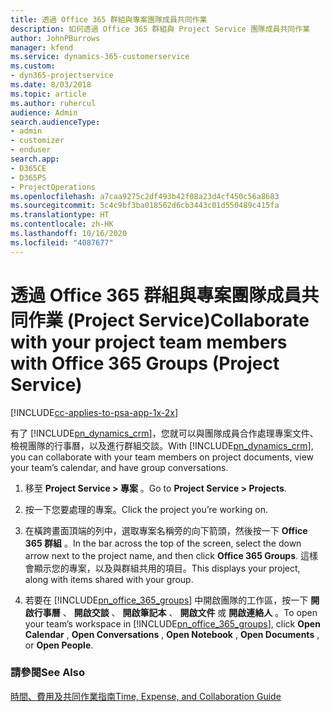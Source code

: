```yaml
---
title: 透過 Office 365 群組與專案團隊成員共同作業
description: 如何透過 Office 365 群組與 Project Service 團隊成員共同作業
author: JohnPBurrows
manager: kfend
ms.service: dynamics-365-customerservice
ms.custom:
- dyn365-projectservice
ms.date: 8/03/2018
ms.topic: article
ms.author: ruhercul
audience: Admin
search.audienceType:
- admin
- customizer
- enduser
search.app:
- D365CE
- D365PS
- ProjectOperations
ms.openlocfilehash: a7caa9275c2df493b42f08a23d4cf450c56a8683
ms.sourcegitcommit: 5c4c9bf3ba018562d6cb3443c01d550489c415fa
ms.translationtype: HT
ms.contentlocale: zh-HK
ms.lasthandoff: 10/16/2020
ms.locfileid: "4087677"
---
```

# <a name="collaborate-with-your-project-team-members-with-office-365-groups-project-service"></a><span data-ttu-id="ac4d8-103">透過 Office 365 群組與專案團隊成員共同作業 (Project Service)</span><span class="sxs-lookup"><span data-stu-id="ac4d8-103">Collaborate with your project team members with Office 365 Groups (Project Service)</span></span>

[!INCLUDE[cc-applies-to-psa-app-1x-2x](../includes/cc-applies-to-psa-app-1x-2x.md)]

<span data-ttu-id="ac4d8-104">有了 [!INCLUDE[pn_dynamics_crm](../includes/pn-dynamics-crm.md)]，您就可以與團隊成員合作處理專案文件、檢視團隊的行事曆，以及進行群組交談。</span><span class="sxs-lookup"><span data-stu-id="ac4d8-104">With [!INCLUDE[pn_dynamics_crm](../includes/pn-dynamics-crm.md)], you can collaborate with your team members on project documents, view your team’s calendar, and have group conversations.</span></span>  
  
1. <span data-ttu-id="ac4d8-105">移至 **Project Service > 專案** 。</span><span class="sxs-lookup"><span data-stu-id="ac4d8-105">Go to **Project Service > Projects**.</span></span>  
  
2. <span data-ttu-id="ac4d8-106">按一下您要處理的專案。</span><span class="sxs-lookup"><span data-stu-id="ac4d8-106">Click the project you’re working on.</span></span>  
  
3. <span data-ttu-id="ac4d8-107">在橫跨畫面頂端的列中，選取專案名稱旁的向下箭頭，然後按一下 **Office 365 群組** 。</span><span class="sxs-lookup"><span data-stu-id="ac4d8-107">In the bar across the top of the screen, select the down arrow next to the project name, and then click **Office 365 Groups**.</span></span> <span data-ttu-id="ac4d8-108">這樣會顯示您的專案，以及與群組共用的項目。</span><span class="sxs-lookup"><span data-stu-id="ac4d8-108">This displays your project, along with items shared with your group.</span></span>  
  
4. <span data-ttu-id="ac4d8-109">若要在 [!INCLUDE[pn_office_365_groups](../includes/pn-office-365-groups.md)] 中開啟團隊的工作區，按一下 **開啟行事曆** 、 **開啟交談** 、 **開啟筆記本** 、 **開啟文件** 或 **開啟連絡人** 。</span><span class="sxs-lookup"><span data-stu-id="ac4d8-109">To open your team’s workspace in [!INCLUDE[pn_office_365_groups](../includes/pn-office-365-groups.md)], click **Open Calendar** , **Open Conversations** , **Open Notebook** , **Open Documents** , or **Open People**.</span></span>  
  
### <a name="see-also"></a><span data-ttu-id="ac4d8-110">請參閱</span><span class="sxs-lookup"><span data-stu-id="ac4d8-110">See Also</span></span>  
 [<span data-ttu-id="ac4d8-111">時間、費用及共同作業指南</span><span class="sxs-lookup"><span data-stu-id="ac4d8-111">Time, Expense, and Collaboration Guide</span></span>](../psa/time-expense-collaboration-guide.md)
